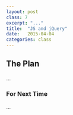```yaml
---
layout: post
class: 7
excerpt: "..."
title:  "JS and jQuery"
date:   2015-04-04
categories: class
---
```


## The Plan

...

### For Next Time

...